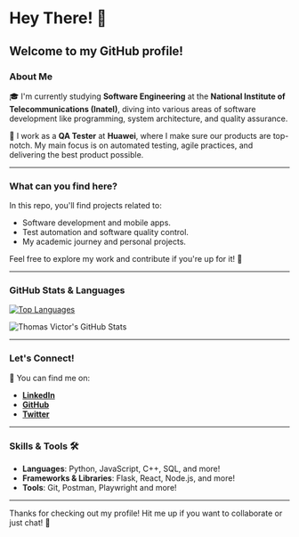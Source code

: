 # Hey There! 👋

## Welcome to my GitHub profile!

### About Me

🎓 I'm currently studying **Software Engineering** at the **National Institute of Telecommunications (Inatel)**, diving into various areas of software development like programming, system architecture, and quality assurance.

💼 I work as a **QA Tester** at **Huawei**, where I make sure our products are top-notch. My main focus is on automated testing, agile practices, and delivering the best product possible.

---

### What can you find here?

In this repo, you'll find projects related to:

- Software development and mobile apps.
- Test automation and software quality control.
- My academic journey and personal projects.

Feel free to explore my work and contribute if you're up for it! 🚀

---

### GitHub Stats & Languages

[![Top Languages](https://github-readme-stats.vercel.app/api/top-langs/?username=thmsVDC&layout=donut-vertical)](https://github.com/thmsVDC/github-readme-stats)

![Thomas Victor's GitHub Stats](https://github-readme-stats.vercel.app/api?username=thmsVDC&show_icons=true&theme=gruvbox)

---

### Let's Connect!

🔗 You can find me on:

- **[LinkedIn](https://www.linkedin.com/in/seu-usuario)**
- **[GitHub](https://github.com/thmsVDC)**
- **[Twitter](https://twitter.com/seu-usuario)**

---

### Skills & Tools 🛠️

- **Languages**: Python, JavaScript, C++, SQL, and more!
- **Frameworks & Libraries**: Flask, React, Node.js, and more!
- **Tools**: Git, Postman, Playwright and more!

---

Thanks for checking out my profile! Hit me up if you want to collaborate or just chat! 🚀
